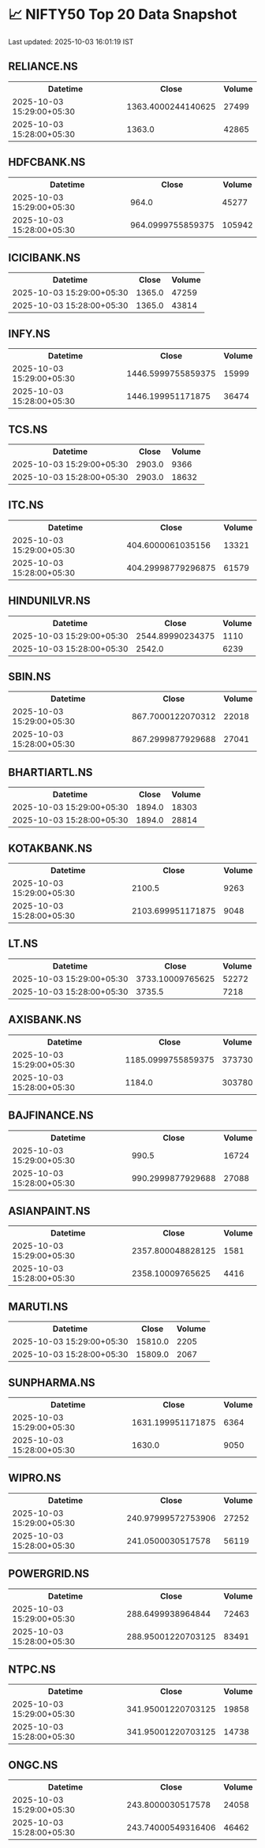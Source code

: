 # 📈 NIFTY50 Top 20 Data Snapshot

Last updated: 2025-10-03 16:01:19 IST

## RELIANCE.NS

<table>
  <tr><th>Datetime</th><th>Close</th><th>Volume</th></tr>
  <tr><td>2025-10-03 15:29:00+05:30</td><td>1363.4000244140625</td><td>27499</td></tr>
  <tr><td>2025-10-03 15:28:00+05:30</td><td>1363.0</td><td>42865</td></tr>
</table>

## HDFCBANK.NS

<table>
  <tr><th>Datetime</th><th>Close</th><th>Volume</th></tr>
  <tr><td>2025-10-03 15:29:00+05:30</td><td>964.0</td><td>45277</td></tr>
  <tr><td>2025-10-03 15:28:00+05:30</td><td>964.0999755859375</td><td>105942</td></tr>
</table>

## ICICIBANK.NS

<table>
  <tr><th>Datetime</th><th>Close</th><th>Volume</th></tr>
  <tr><td>2025-10-03 15:29:00+05:30</td><td>1365.0</td><td>47259</td></tr>
  <tr><td>2025-10-03 15:28:00+05:30</td><td>1365.0</td><td>43814</td></tr>
</table>

## INFY.NS

<table>
  <tr><th>Datetime</th><th>Close</th><th>Volume</th></tr>
  <tr><td>2025-10-03 15:29:00+05:30</td><td>1446.5999755859375</td><td>15999</td></tr>
  <tr><td>2025-10-03 15:28:00+05:30</td><td>1446.199951171875</td><td>36474</td></tr>
</table>

## TCS.NS

<table>
  <tr><th>Datetime</th><th>Close</th><th>Volume</th></tr>
  <tr><td>2025-10-03 15:29:00+05:30</td><td>2903.0</td><td>9366</td></tr>
  <tr><td>2025-10-03 15:28:00+05:30</td><td>2903.0</td><td>18632</td></tr>
</table>

## ITC.NS

<table>
  <tr><th>Datetime</th><th>Close</th><th>Volume</th></tr>
  <tr><td>2025-10-03 15:29:00+05:30</td><td>404.6000061035156</td><td>13321</td></tr>
  <tr><td>2025-10-03 15:28:00+05:30</td><td>404.29998779296875</td><td>61579</td></tr>
</table>

## HINDUNILVR.NS

<table>
  <tr><th>Datetime</th><th>Close</th><th>Volume</th></tr>
  <tr><td>2025-10-03 15:29:00+05:30</td><td>2544.89990234375</td><td>1110</td></tr>
  <tr><td>2025-10-03 15:28:00+05:30</td><td>2542.0</td><td>6239</td></tr>
</table>

## SBIN.NS

<table>
  <tr><th>Datetime</th><th>Close</th><th>Volume</th></tr>
  <tr><td>2025-10-03 15:29:00+05:30</td><td>867.7000122070312</td><td>22018</td></tr>
  <tr><td>2025-10-03 15:28:00+05:30</td><td>867.2999877929688</td><td>27041</td></tr>
</table>

## BHARTIARTL.NS

<table>
  <tr><th>Datetime</th><th>Close</th><th>Volume</th></tr>
  <tr><td>2025-10-03 15:29:00+05:30</td><td>1894.0</td><td>18303</td></tr>
  <tr><td>2025-10-03 15:28:00+05:30</td><td>1894.0</td><td>28814</td></tr>
</table>

## KOTAKBANK.NS

<table>
  <tr><th>Datetime</th><th>Close</th><th>Volume</th></tr>
  <tr><td>2025-10-03 15:29:00+05:30</td><td>2100.5</td><td>9263</td></tr>
  <tr><td>2025-10-03 15:28:00+05:30</td><td>2103.699951171875</td><td>9048</td></tr>
</table>

## LT.NS

<table>
  <tr><th>Datetime</th><th>Close</th><th>Volume</th></tr>
  <tr><td>2025-10-03 15:29:00+05:30</td><td>3733.10009765625</td><td>52272</td></tr>
  <tr><td>2025-10-03 15:28:00+05:30</td><td>3735.5</td><td>7218</td></tr>
</table>

## AXISBANK.NS

<table>
  <tr><th>Datetime</th><th>Close</th><th>Volume</th></tr>
  <tr><td>2025-10-03 15:29:00+05:30</td><td>1185.0999755859375</td><td>373730</td></tr>
  <tr><td>2025-10-03 15:28:00+05:30</td><td>1184.0</td><td>303780</td></tr>
</table>

## BAJFINANCE.NS

<table>
  <tr><th>Datetime</th><th>Close</th><th>Volume</th></tr>
  <tr><td>2025-10-03 15:29:00+05:30</td><td>990.5</td><td>16724</td></tr>
  <tr><td>2025-10-03 15:28:00+05:30</td><td>990.2999877929688</td><td>27088</td></tr>
</table>

## ASIANPAINT.NS

<table>
  <tr><th>Datetime</th><th>Close</th><th>Volume</th></tr>
  <tr><td>2025-10-03 15:29:00+05:30</td><td>2357.800048828125</td><td>1581</td></tr>
  <tr><td>2025-10-03 15:28:00+05:30</td><td>2358.10009765625</td><td>4416</td></tr>
</table>

## MARUTI.NS

<table>
  <tr><th>Datetime</th><th>Close</th><th>Volume</th></tr>
  <tr><td>2025-10-03 15:29:00+05:30</td><td>15810.0</td><td>2205</td></tr>
  <tr><td>2025-10-03 15:28:00+05:30</td><td>15809.0</td><td>2067</td></tr>
</table>

## SUNPHARMA.NS

<table>
  <tr><th>Datetime</th><th>Close</th><th>Volume</th></tr>
  <tr><td>2025-10-03 15:29:00+05:30</td><td>1631.199951171875</td><td>6364</td></tr>
  <tr><td>2025-10-03 15:28:00+05:30</td><td>1630.0</td><td>9050</td></tr>
</table>

## WIPRO.NS

<table>
  <tr><th>Datetime</th><th>Close</th><th>Volume</th></tr>
  <tr><td>2025-10-03 15:29:00+05:30</td><td>240.97999572753906</td><td>27252</td></tr>
  <tr><td>2025-10-03 15:28:00+05:30</td><td>241.0500030517578</td><td>56119</td></tr>
</table>

## POWERGRID.NS

<table>
  <tr><th>Datetime</th><th>Close</th><th>Volume</th></tr>
  <tr><td>2025-10-03 15:29:00+05:30</td><td>288.6499938964844</td><td>72463</td></tr>
  <tr><td>2025-10-03 15:28:00+05:30</td><td>288.95001220703125</td><td>83491</td></tr>
</table>

## NTPC.NS

<table>
  <tr><th>Datetime</th><th>Close</th><th>Volume</th></tr>
  <tr><td>2025-10-03 15:29:00+05:30</td><td>341.95001220703125</td><td>19858</td></tr>
  <tr><td>2025-10-03 15:28:00+05:30</td><td>341.95001220703125</td><td>14738</td></tr>
</table>

## ONGC.NS

<table>
  <tr><th>Datetime</th><th>Close</th><th>Volume</th></tr>
  <tr><td>2025-10-03 15:29:00+05:30</td><td>243.8000030517578</td><td>24058</td></tr>
  <tr><td>2025-10-03 15:28:00+05:30</td><td>243.74000549316406</td><td>46462</td></tr>
</table>

